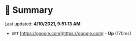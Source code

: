 # 📖 Summary
Last updated: **4/10/2021, 9:51:13 AM**

- `GET` [https://google.com](https://google.com) - **Up** (170ms)
